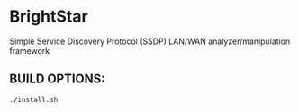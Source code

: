 # BrightStar
Simple Service Discovery Protocol (SSDP) LAN/WAN analyzer/manipulation framework


## BUILD OPTIONS:
`./install.sh`
